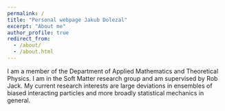 ```yaml
---
permalink: /
title: "Personal webpage Jakub Dolezal"
excerpt: "About me"
author_profile: true
redirect_from: 
  - /about/
  - /about.html
---
```


I am a member of the Department of Applied Mathematics and Theoretical Physics. I am in the Soft Matter research group and am supervised by Rob Jack. My current research interests are large deviations in ensembles of biased interacting particles and more broadly statistical mechanics in general.

